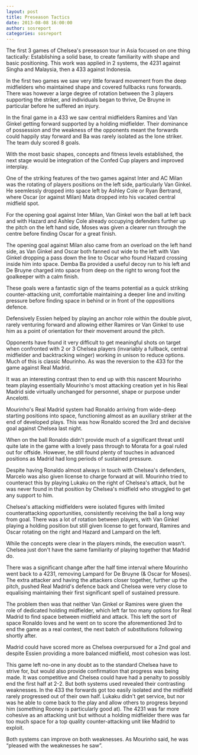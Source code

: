 ```yaml
---
layout: post
title: Preseason Tactics
date: 2013-08-08 16:00:00
author: sosreport
categories: sosreport
---
```


The first 3 games of Chelsea's preseason tour in Asia focused on one thing tactically: Establishing a solid base, to create familiarity with shape and basic positioning. This work was applied in 2 systems, the 4231 against Singha and Malaysia, then a 433 against Indonesia.

In the first two games we saw very little forward movement from the deep midfielders who maintained shape and covered fullbacks runs forwards. There was however a large degree of rotation between the 3 players supporting the striker, and individuals began to thrive, De Bruyne in particular before he suffered an injury.

In the final game in a 433 we saw central midfielders Ramires and Van Ginkel getting forward supported by a holding midfielder. Their dominance of possession and the weakness of the opponents meant the forwards could happily stay forward and Ba was rarely isolated as the lone striker. The team duly scored 8 goals.

With the most basic shapes, concepts and fitness levels established, the next stage would be integration of the Confed Cup players and improved interplay.

One of the striking features of the two games against Inter and AC Milan was the rotating of players positions on the left side, particularly Van Ginkel. He seemlessly dropped into space left by Ashley Cole or Ryan Bertrand, where Oscar (or against Milan) Mata dropped into his vacated central midfield spot.

For the opening goal against Inter Milan, Van Ginkel won the ball at left back and with Hazard and Ashley Cole already occupying defenders further up the pitch on the left hand side, Moses was given a clearer run through the centre before finding Oscar for a great finish.

The opening goal against Milan also came from an overload on the left hand side, as Van Ginkel and Oscar both fanned out wide to the left with Van Ginkel dropping a pass down the line to Oscar who found Hazard crossing inside him into space. Demba Ba provided a useful decoy run to his left and De Bruyne charged into space from deep on the right to wrong foot the goalkeeper with a calm finish.

These goals were a fantastic sign of the teams potential as a quick striking counter-attacking unit, comfortable maintaining a deeper line and inviting pressure before finding space in behind or in front of the oppositions defence.

Defensively Essien helped by playing an anchor role within the double pivot, rarely venturing forward and allowing either Ramires or Van Ginkel to use him as a point of orientation for their movement around the pitch.

Opponents have found it very difficult to get meaningful shots on target when confronted with 2 or 3 Chelsea players (invariably a fullback, central midfielder and backtracking winger) working in unison to reduce options. Much of this is classic Mourinho. As was the reversion to the 433 for the game against Real Madrid.

It was an interesting contrast then to end up with this nascent Mourinho team playing essentially Mourinho's most attacking creation yet in his Real Madrid side virtually unchanged for personnel, shape or purpose under Ancelotti.

Mourinho's Real Madrid system had Ronaldo arriving from wide-deep starting positions into space, functioning almost as an auxiliary striker at the end of developed plays. This was how Ronaldo scored the 3rd and decisive goal against Chelsea last night.

When on the ball Ronaldo didn't provide much of a significant threat until quite late in the game with a lovely pass through to Morata for a goal ruled out for offside. However, he still found plenty of touches in advanced positions as Madrid had long periods of sustained pressure.

Despite having Ronaldo almost always in touch with Chelsea's defenders, Marcelo was also given license to charge forward at will. Mourinho tried to counteract this by playing Lukaku on the right of Chelsea's attack, but he was never found in that position by Chelsea's midfield who struggled to get any support to him.

Chelsea's attacking midfielders were isolated figures with limited counterattacking opportunities, consistently receiving the ball a long way from goal. There was a lot of rotation between players, with Van Ginkel playing a holding position but still given license to get forward, Ramires and Oscar rotating on the right and Hazard and Lampard on the left.

While the concepts were clear in the players minds, the execution wasn't. Chelsea just don't have the same familiarity of playing together that Madrid do.

There was a significant change after the half time interval where Mourinho went back to a 4231, removing Lampard for De Bruyne (& Oscar for Moses). The extra attacker and having the attackers closer together, further up the pitch, pushed Real Madrid's defence back and Chelsea were very close to equalising maintaining their first significant spell of sustained pressure.

The problem then was that neither Van Ginkel or Ramires were given the role of dedicated holding midfielder, which left far too many options for Real Madrid to find space between midfield and attack. This left the sort of space Ronaldo loves and he went on to score the aforementioned 3rd to end the game as a real contest, the next batch of substitutions following shortly after.

Madrid could have scored more as Chelsea overpursued for a 2nd goal and despite Essien providing a more balanced midfield, most cohesion was lost.

This game left no-one in any doubt as to the standard Chelsea have to strive for, but would also provide confirmation that progress was being made. It was competitive and Chelsea could have had a penalty to possibly end the first half at 2-2. But both systems used revealed their contrasting weaknesses. In the 433 the forwards got too easily isolated and the midfield rarely progressed out of their own half. Lukaku didn't get service, but nor was he able to come back to the play and allow others to progress beyond him (something Rooney is particularly good at). The 4231 was far more cohesive as an attacking unit but without a holding midfielder there was far too much space for a top quality counter-attacking unit like Madrid to exploit.

Both systems can improve on both weaknesses. As Mourinho said, he was “pleased with the weaknesses he saw”.
